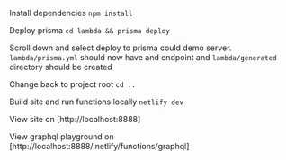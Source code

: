 Install dependencies
`npm install`

Deploy prisma
`cd lambda && prisma deploy`

Scroll down and select deploy to prisma could demo server. `lambda/prisma.yml` should now have and endpoint and `lambda/generated` directory should be created

Change back to project root
`cd ..`

Build site and run functions locally
`netlify dev`

View site on [http://localhost:8888]

View graphql playground on [http://localhost:8888/.netlify/functions/graphql]
